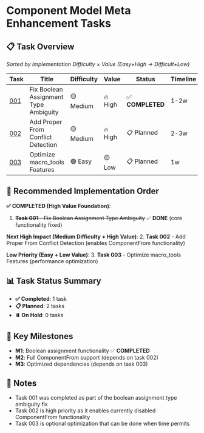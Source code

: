 # Component Model Meta Enhancement Tasks

## 📋 **Task Overview** 
*Sorted by Implementation Difficulty × Value (Easy+High → Difficult+Low)*

| Task | Title | Difficulty | Value | Status | Timeline | Dependencies |
|------|-------|------------|-------|--------|----------|--------------|
| [001](001_fix_boolean_assignment_type_ambiguity.md) | Fix Boolean Assignment Type Ambiguity | 🟡 Medium | 🔥 High | ✅ **COMPLETED** | 1-2w | None |
| [002](002_add_proper_from_conflict_detection.md) | Add Proper From Conflict Detection | 🟡 Medium | 🔥 High | 📋 Planned | 2-3w | 001 |
| [003](003_optimize_macro_tools_features.md) | Optimize macro_tools Features | 🟢 Easy | 🟡 Low | 📋 Planned | 1w | None |

## 🚀 **Recommended Implementation Order**

**✅ COMPLETED (High Value Foundation)**:
1. ~~**Task 001** - Fix Boolean Assignment Type Ambiguity~~ ✅ **DONE** (core functionality fixed)

**Next High Impact (Medium Difficulty + High Value)**:
2. **Task 002** - Add Proper From Conflict Detection (enables ComponentFrom functionality)

**Low Priority (Easy + Low Value)**:
3. **Task 003** - Optimize macro_tools Features (performance optimization)

## 📊 **Task Status Summary**

- **✅ Completed**: 1 task
- **📋 Planned**: 2 tasks  
- **⏸️ On Hold**: 0 tasks

## 🎯 **Key Milestones**

- **M1**: Boolean assignment functionality ✅ **COMPLETED**
- **M2**: Full ComponentFrom support (depends on task 002)
- **M3**: Optimized dependencies (depends on task 003)

## 📝 **Notes**

- Task 001 was completed as part of the boolean assignment type ambiguity fix
- Task 002 is high priority as it enables currently disabled ComponentFrom functionality
- Task 003 is optional optimization that can be done when time permits